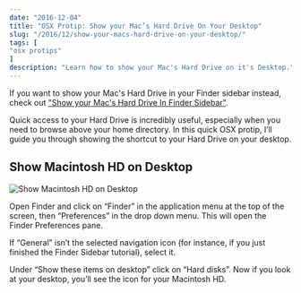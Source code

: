 ```yaml
---
date: "2016-12-04"
title: "OSX Protip: Show your Mac’s Hard Drive On Your Desktop"
slug: "/2016/12/show-your-macs-hard-drive-on-your-desktop/"
tags: [
"osx protips"
]
description: "Learn how to show your Mac's Hard Drive on it's Desktop."
---
```


If you want to show your Mac's Hard Drive in your Finder sidebar instead, check out ["Show your Mac's Hard Drive In Finder Sidebar"](/2014/01/show-your-macs-hard-drive-in-finder-sidebar).

Quick access to your Hard Drive is incredibly useful, especially when you need to browse above your home directory. In this quick OSX protip, I’ll guide you through showing the shortcut to your Hard Drive on your desktop.

## Show Macintosh HD on Desktop

![Show Macintosh HD on Desktop](/img/finder-show-mac-hd.gif)

Open Finder and click on “Finder” in the application menu at the top of the screen, then “Preferences” in the drop down menu. This will open the Finder Preferences pane.

If “General” isn’t the selected navigation icon (for instance, if you just finished the Finder Sidebar tutorial), select it.

Under “Show these items on desktop” click on “Hard disks”. Now if you look at your desktop, you’ll see the icon for your Macintosh HD.
